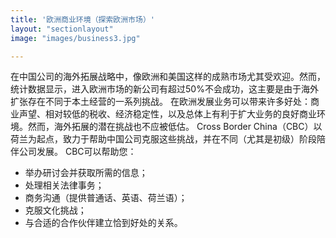 ```yaml
---
title: '欧洲商业环境（探索欧洲市场）'
layout: "sectionlayout"
image: "images/business3.jpg"

---
```


     
在中国公司的海外拓展战略中，像欧洲和美国这样的成熟市场尤其受欢迎。然而，统计数据显示，进入欧洲市场的新公司有超过50%不会成功，这主要是由于海外扩张存在不同于本土经营的一系列挑战。
在欧洲发展业务可以带来许多好处：商业声望、相对较低的税收、经济稳定性，以及总体上有利于扩大业务的良好商业环境。然而，海外拓展的潜在挑战也不应被低估。
Cross Border China（CBC）以荷兰为起点，致力于帮助中国公司克服这些挑战，并在不同（尤其是初级）阶段陪伴公司发展。
CBC可以帮助您：
	
- 举办研讨会并获取所需的信息；
- 处理相关法律事务；
- 商务沟通（提供普通话、英语、荷兰语）；
- 克服文化挑战；
- 与合适的合作伙伴建立恰到好处的关系。







